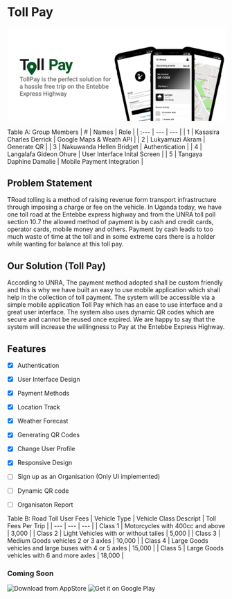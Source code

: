 # Toll Pay

![Toll Pay Banner](Toll-Pay-Banner.png)

Table A: Group Members
| # | Names | Role |
| :--- | --- | --- |
| 1 | Kasasira Charles Derrick | Google Maps & Weath API |
| 2 | Lukyamuzi Akram | Generate QR |
| 3 | Nakuwanda Hellen Bridget | Authentication |
| 4 | Langalafa Gideon Ohure | User Interface Inital Screen |
| 5 | Tangaya Daphine Damalie | Mobile Payment Integration |


## Problem Statement

TRoad tolling is a method of raising revenue form transport infrastructure through imposing a charge or fee on the vehicle. In Uganda today, we have one toll road at the Entebbe express highway and from the UNRA toll poll section 10.7 the allowed method of payment is by cash and credit cards, operator cards, mobile money and others. Payment by cash leads to too much waste of time at the toll and in some extreme cars there is a holder while wanting for balance at this toll pay.


## Our Solution (Toll Pay)

According to UNRA, The payment method adopted shall be custom friendly and this is why we have built an easy to use mobile application which shall help in the collection of toll payment. The system will be accessible via a simple mobile application Toll Pay which has an ease to use interface and a great user interface. The system also uses dynamic QR codes which are secure and cannot be reused once expired. We are happy to say that the system will increase the willingness to Pay at the Entebbe Express Highway.


## Features

- [x] Authentication
- [x] User Interface Design
- [x] Payment Methods
- [x] Location Track
- [x] Weather Forecast
- [x] Generating QR Codes
- [x] Change User Profile
- [x] Responsive Design
- [ ] Sign up as an Organisation (Only UI implemented)
- [ ] Dynamic QR code
- [ ] Organisaton Report


Table B: Road Toll User Fees
| Vehicle Type | Vehicle Class Descript | Toll Fees Per Trip |
| --- | --- | --- |
| Class 1 | Motorcycles with 400cc and above | 3,000 |
| Class 2 | Light Vehicles with or without tailes | 5,000 |
| Class 3 | Medium Goods vehicles 2 or 3 axles | 10,000 |
| Class 4 | Large Goods vehicles and large buses with 4 or 5 axles | 15,000 |
| Class 5 | Large Goods vehicles with 6 and more axles | 18,000 |



### Coming Soon

<img src="https://raw.githubusercontent.com/dshukertjr/spot/main/assets/readme/download_ios.svg" alt="Download from AppStore" height="96" />

<img alt='Get it on Google Play' src='https://play.google.com/intl/en_us/badges/static/images/badges/en_badge_web_generic.png' height="100" />
